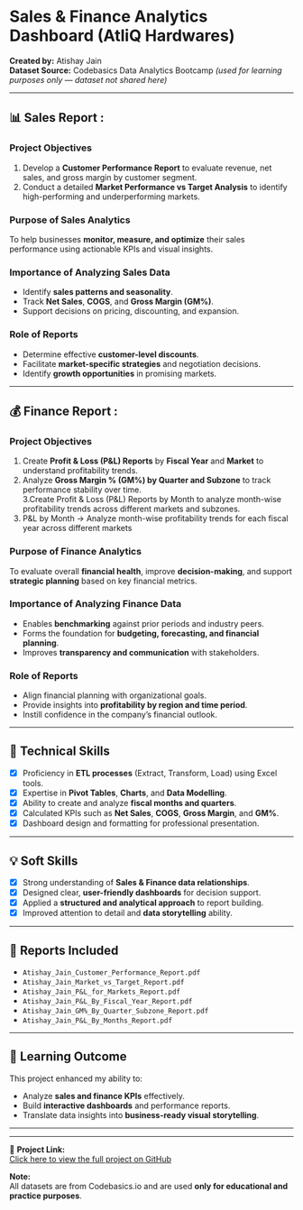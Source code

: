 # Sales & Finance Analytics Dashboard (AtliQ Hardwares)

**Created by:** Atishay Jain  
**Dataset Source:** Codebasics Data Analytics Bootcamp *(used for learning purposes only — dataset not shared here)*  

---

## 📊 Sales Report :

### **Project Objectives**
1. Develop a **Customer Performance Report** to evaluate revenue, net sales, and gross margin by customer segment.  
2. Conduct a detailed **Market Performance vs Target Analysis** to identify high-performing and underperforming markets.

### **Purpose of Sales Analytics**
To help businesses **monitor, measure, and optimize** their sales performance using actionable KPIs and visual insights.

### **Importance of Analyzing Sales Data**
- Identify **sales patterns and seasonality**.  
- Track **Net Sales**, **COGS**, and **Gross Margin (GM%)**.  
- Support decisions on pricing, discounting, and expansion.

### **Role of Reports**
- Determine effective **customer-level discounts**.  
- Facilitate **market-specific strategies** and negotiation decisions.  
- Identify **growth opportunities** in promising markets.

---

## 💰 Finance Report :

### **Project Objectives**
1. Create **Profit & Loss (P&L) Reports** by **Fiscal Year** and **Market** to understand profitability trends.  
2. Analyze **Gross Margin % (GM%) by Quarter and Subzone** to track performance stability over time.  
3.Create Profit & Loss (P&L) Reports by Month to analyze month-wise profitability trends across different markets and subzones.
4. P&L by Month → Analyze month-wise profitability trends for each fiscal year across different markets

### **Purpose of Finance Analytics**
To evaluate overall **financial health**, improve **decision-making**, and support **strategic planning** based on key financial metrics.

### **Importance of Analyzing Finance Data**
- Enables **benchmarking** against prior periods and industry peers.  
- Forms the foundation for **budgeting, forecasting, and financial planning**.  
- Improves **transparency and communication** with stakeholders.

### **Role of Reports**
- Align financial planning with organizational goals.  
- Provide insights into **profitability by region and time period**.  
- Instill confidence in the company’s financial outlook.

---

## 🧠 Technical Skills
- [x] Proficiency in **ETL processes** (Extract, Transform, Load) using Excel tools.  
- [x] Expertise in **Pivot Tables**, **Charts**, and **Data Modelling**.  
- [x] Ability to create and analyze **fiscal months and quarters**.  
- [x] Calculated KPIs such as **Net Sales**, **COGS**, **Gross Margin**, and **GM%**.  
- [x] Dashboard design and formatting for professional presentation.  

---

## 💡 Soft Skills
- [x] Strong understanding of **Sales & Finance data relationships**.  
- [x] Designed clear, **user-friendly dashboards** for decision support.  
- [x] Applied a **structured and analytical approach** to report building.  
- [x] Improved attention to detail and **data storytelling** ability.  

---

## 📂 Reports Included
- `Atishay_Jain_Customer_Performance_Report.pdf`  
- `Atishay_Jain_Market_vs_Target_Report.pdf`  
- `Atishay_Jain_P&L_for_Markets_Report.pdf`  
- `Atishay_Jain_P&L_By_Fiscal_Year_Report.pdf`  
- `Atishay_Jain_GM%_By_Quarter_Subzone_Report.pdf`  
- `Atishay_Jain_P&L_By_Months_Report.pdf`


---

## 🏁 Learning Outcome
This project enhanced my ability to:
- Analyze **sales and finance KPIs** effectively.  
- Build **interactive dashboards** and performance reports.  
- Translate data insights into **business-ready visual storytelling**.

---
---

🔗 **Project Link:**  
[Click here to view the full project on GitHub](https://github.com/atishayjain777/AtliQ_Sales_Finance_Analytics)


**Note:**  
All datasets are from Codebasics.io and are used **only for educational and practice purposes**.

